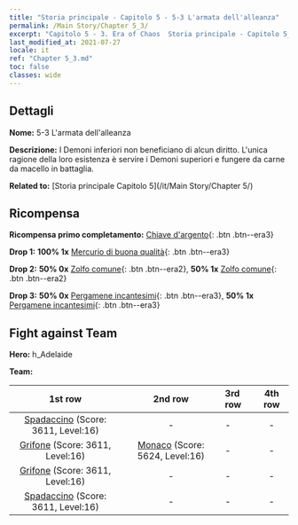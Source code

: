 ```yaml
---
title: "Storia principale - Capitolo 5 - 5-3 L'armata dell'alleanza"
permalink: /Main Story/Chapter 5_3/
excerpt: "Capitolo 5 - 3. Era of Chaos  Storia principale - Capitolo 5_3. 5-3 L'armata dell'alleanza"
last_modified_at: 2021-07-27
locale: it
ref: "Chapter 5_3.md"
toc: false
classes: wide
---
```


## Dettagli

 **Nome:** 5-3 L'armata dell'alleanza

 **Descrizione:** I Demoni inferiori non beneficiano di alcun diritto. L'unica ragione della loro esistenza è servire i Demoni superiori e fungere da carne da macello in battaglia.

 **Related to:** [Storia principale Capitolo 5](/it/Main Story/Chapter 5/)

## Ricompensa

 **Ricompensa primo completamento:** [Chiave d'argento](/ItemsIT/con_693/){: .btn .btn--era3}

 **Drop 1:** **100% 1x** [Mercurio di buona qualità](/ItemsIT/mat_14/){: .btn .btn--era3}

 **Drop 2:** **50% 0x** [Zolfo comune](/ItemsIT/mat_9/){: .btn .btn--era2}, **50% 1x** [Zolfo comune](/ItemsIT/mat_9/){: .btn .btn--era2}

 **Drop 3:** **50% 0x** [Pergamene incantesimi](/ItemsIT/con_694/){: .btn .btn--era3}, **50% 1x** [Pergamene incantesimi](/ItemsIT/con_694/){: .btn .btn--era3}


## Fight against Team
 **Hero:** h_Adelaide

 **Team:**


  | 1st row | 2nd row | 3rd row | 4th row |
  |:----:|:----:|:----|:----:|
  | [Spadaccino](/it/units/Swordsman/) (Score: 3611, Level:16)  | - | - | - |
  | [Grifone](/it/units/Griffin/) (Score: 3611, Level:16)  | [Monaco](/it/units/Monk/) (Score: 5624, Level:16)  | - | - |
  | [Grifone](/it/units/Griffin/) (Score: 3611, Level:16)  | - | - | - |
  | [Spadaccino](/it/units/Swordsman/) (Score: 3611, Level:16)  | - | - | - |


